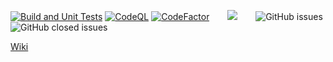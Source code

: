 [![Build and Unit Tests](https://github.com/HansenBerlin/altenheim-kalender/actions/workflows/maven.yml/badge.svg?branch=development)](https://github.com/HansenBerlin/altenheim-kalender/actions/workflows/maven.yml) [![CodeQL](https://github.com/HansenBerlin/altenheim-kalender/actions/workflows/codeql-analysis.yml/badge.svg?branch=development)](https://github.com/HansenBerlin/altenheim-kalender/actions/workflows/codeql-analysis.yml) [![CodeFactor](https://www.codefactor.io/repository/github/hansenberlin/altenheim-kalender/badge?s=5bd89400cabda15caf2b73c36cb34c22492ee272)](https://www.codefactor.io/repository/github/hansenberlin/altenheim-kalender)
&ensp;&ensp;&ensp;
![](https://img.shields.io/github/languages/code-size/hansenberlin/altenheim-kalender)
&ensp;&ensp;&ensp;
![GitHub issues](https://img.shields.io/github/issues/hansenberlin/altenheim-kalender) ![GitHub closed issues](https://img.shields.io/github/issues-closed/hansenberlin/altenheim-kalender) 


[Wiki](https://github.com/HansenBerlin/altenheim-kalender/wiki)
